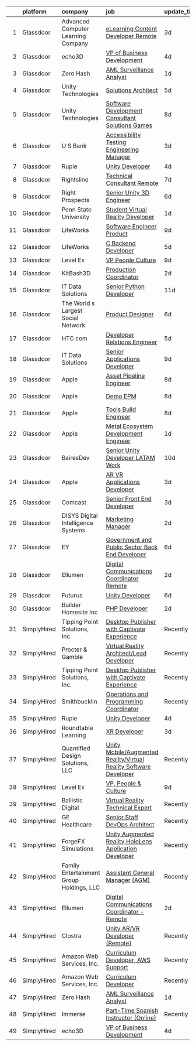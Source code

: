 

|    | platform    | company                                  | job                                                                                                                                                                                                                                                                                                                                                                                                                                                                                                                                                                                                                                                                                                                                                                                                                                                                                                                                                                                                                                                                                                                                                                                                                                                                                                                                                        | update_time   | location                |
|---:|:------------|:-----------------------------------------|:-----------------------------------------------------------------------------------------------------------------------------------------------------------------------------------------------------------------------------------------------------------------------------------------------------------------------------------------------------------------------------------------------------------------------------------------------------------------------------------------------------------------------------------------------------------------------------------------------------------------------------------------------------------------------------------------------------------------------------------------------------------------------------------------------------------------------------------------------------------------------------------------------------------------------------------------------------------------------------------------------------------------------------------------------------------------------------------------------------------------------------------------------------------------------------------------------------------------------------------------------------------------------------------------------------------------------------------------------------------|:--------------|:------------------------|
|  1 | Glassdoor   | Advanced Computer Learning Company       | [eLearning Content Developer  Remote  ](https://www.glassdoor.com/partner/jobListing.htm?pos=119&ao=1136043&s=58&guid=0000018156aa52a0bebc96c7ea277f9e&src=GD_JOB_AD&t=SR&vt=w&ea=1&cs=1_0a9cbebd&cb=1655016412153&jobListingId=1007927044710&jrtk=3-0-1g5bakkmd380b001-1g5bakkmsgsqv800-5537038bbb0cb43c-)                                                                                                                                                                                                                                                                                                                                                                                                                                                                                                                                                                                                                                                                                                                                                                                                                                                                                                                                                                                                                                                | 3d            | Remote                  |
|  2 | Glassdoor   | echo3D                                   | [VP of Business Development](https://www.glassdoor.com/partner/jobListing.htm?pos=122&ao=1136043&s=58&guid=0000018156aa52a0bebc96c7ea277f9e&src=GD_JOB_AD&t=SR&vt=w&ea=1&cs=1_031d575b&cb=1655016412154&jobListingId=1007923938486&jrtk=3-0-1g5bakkmd380b001-1g5bakkmsgsqv800-114c8b72a1d736ee-)                                                                                                                                                                                                                                                                                                                                                                                                                                                                                                                                                                                                                                                                                                                                                                                                                                                                                                                                                                                                                                                           | 4d            | Brooklyn, NY            |
|  3 | Glassdoor   | Zero Hash                                | [AML Surveillance Analyst](https://www.glassdoor.com/partner/jobListing.htm?pos=111&ao=1136043&s=58&guid=0000018156aa52a0bebc96c7ea277f9e&src=GD_JOB_AD&t=SR&vt=w&ea=1&cs=1_caf1d6b2&cb=1655016412152&jobListingId=1007930837097&jrtk=3-0-1g5bakkmd380b001-1g5bakkmsgsqv800-b7c0d070202b8673-)                                                                                                                                                                                                                                                                                                                                                                                                                                                                                                                                                                                                                                                                                                                                                                                                                                                                                                                                                                                                                                                             | 1d            | Remote                  |
|  4 | Glassdoor   | Unity Technologies                       | [Solutions Architect](https://www.glassdoor.com/partner/jobListing.htm?pos=125&ao=1136043&s=58&guid=0000018156aa52a0bebc96c7ea277f9e&src=GD_JOB_AD&t=SR&vt=w&cs=1_dc7f17de&cb=1655016412154&jobListingId=1007921644230&jrtk=3-0-1g5bakkmd380b001-1g5bakkmsgsqv800-555e811d3fd5e4b1-)                                                                                                                                                                                                                                                                                                                                                                                                                                                                                                                                                                                                                                                                                                                                                                                                                                                                                                                                                                                                                                                                       | 5d            | Austin, TX              |
|  5 | Glassdoor   | Unity Technologies                       | [Software Development Consultant  Solutions Games](https://www.glassdoor.com/partner/jobListing.htm?pos=129&ao=1136043&s=58&guid=0000018156aa52a0bebc96c7ea277f9e&src=GD_JOB_AD&t=SR&vt=w&cs=1_5d1433d1&cb=1655016412155&jobListingId=1007916836538&jrtk=3-0-1g5bakkmd380b001-1g5bakkmsgsqv800-08cc071eb893ee3a-)                                                                                                                                                                                                                                                                                                                                                                                                                                                                                                                                                                                                                                                                                                                                                                                                                                                                                                                                                                                                                                          | 8d            | Austin, TX              |
|  6 | Glassdoor   | U S  Bank                                | [Accessibility Testing Engineering Manager](https://www.glassdoor.com/partner/jobListing.htm?pos=130&ao=1136043&s=58&guid=0000018156aa52a0bebc96c7ea277f9e&src=GD_JOB_AD&t=SR&vt=w&cs=1_dc65d25b&cb=1655016412155&jobListingId=1007926705674&jrtk=3-0-1g5bakkmd380b001-1g5bakkmsgsqv800-a4ffb5e39d1c9a79-)                                                                                                                                                                                                                                                                                                                                                                                                                                                                                                                                                                                                                                                                                                                                                                                                                                                                                                                                                                                                                                                 | 3d            | Minneapolis, MN         |
|  7 | Glassdoor   | Rupie                                    | [Unity Developer](https://www.glassdoor.com/partner/jobListing.htm?pos=116&ao=1136043&s=58&guid=0000018156aa52a0bebc96c7ea277f9e&src=GD_JOB_AD&t=SR&vt=w&ea=1&cs=1_9d496e63&cb=1655016412153&jobListingId=1007923772886&jrtk=3-0-1g5bakkmd380b001-1g5bakkmsgsqv800-3fe872762e20943b-)                                                                                                                                                                                                                                                                                                                                                                                                                                                                                                                                                                                                                                                                                                                                                                                                                                                                                                                                                                                                                                                                      | 4d            | Remote                  |
|  8 | Glassdoor   | Rightsline                               | [Technical Consultant   Remote](https://www.glassdoor.com/partner/jobListing.htm?pos=110&ao=1136043&s=58&guid=0000018156aa52a0bebc96c7ea277f9e&src=GD_JOB_AD&t=SR&vt=w&ea=1&cs=1_c8105fa0&cb=1655016412152&jobListingId=1007917550553&jrtk=3-0-1g5bakkmd380b001-1g5bakkmsgsqv800-f0a5e63844bc134c-)                                                                                                                                                                                                                                                                                                                                                                                                                                                                                                                                                                                                                                                                                                                                                                                                                                                                                                                                                                                                                                                        | 7d            | New York, NY            |
|  9 | Glassdoor   | Right Prospects                          | [Senior Unity 3D Engineer](https://www.glassdoor.com/partner/jobListing.htm?pos=126&ao=1136043&s=58&guid=0000018156aa52a0bebc96c7ea277f9e&src=GD_JOB_AD&t=SR&vt=w&ea=1&cs=1_22af7788&cb=1655016412154&jobListingId=1007918418391&jrtk=3-0-1g5bakkmd380b001-1g5bakkmsgsqv800-a81af1d152e200a1-)                                                                                                                                                                                                                                                                                                                                                                                                                                                                                                                                                                                                                                                                                                                                                                                                                                                                                                                                                                                                                                                             | 6d            | Remote                  |
| 10 | Glassdoor   | Penn State University                    | [Student Virtual Reality Developer](https://www.glassdoor.com/partner/jobListing.htm?pos=112&ao=1136043&s=58&guid=0000018156aa52a0bebc96c7ea277f9e&src=GD_JOB_AD&t=SR&vt=w&cs=1_7571c261&cb=1655016412152&jobListingId=1007931919990&jrtk=3-0-1g5bakkmd380b001-1g5bakkmsgsqv800-de4bd4e3069a97ac-)                                                                                                                                                                                                                                                                                                                                                                                                                                                                                                                                                                                                                                                                                                                                                                                                                                                                                                                                                                                                                                                         | 1d            | University Park, FL     |
| 11 | Glassdoor   | LifeWorks                                | [Software Engineer   Product](https://www.glassdoor.com/partner/jobListing.htm?pos=103&ao=1110586&s=58&guid=0000018156aa52a0bebc96c7ea277f9e&src=GD_JOB_AD&t=SR&vt=w&cs=1_30042b46&cb=1655016412151&jobListingId=1007914430754&cpc=A65DF3A704A48F9B&jrtk=3-0-1g5bakkmd380b001-1g5bakkmsgsqv800-66b264ec8028f0e1--6NYlbfkN0DLmrqCN2v1TO8im94Z8ijjg5B0bygWI38WyDDoeOWhaQvk6bM5zeSyQrwlZm0cpZA3AdWU614Y0t5Dfkt2OY8nqKdQnEgPGAAPdH0v6vcW7Lu315XDapYO3Lj5P71ZgZq2lls_oIoTjE3F5BANDOw6cwbM0E5tNhtq2VuUT7XfaFnmM5NWLb0dzm2tqHYklkBB1J1lS7F4uG4uy-EsYcMXS-n7eFrb2yhxrb_L7AH9RVl-zryr4MhHPAy5s5JPe3jzAVDR4TXwyU8ONMgHwmxqsu6kp6Lv4KxSN2oJQvVaWPTBcAXe4eEKg6ZbWJJRAkm9uABrSyuHc7yIkicueLb7un6nXtqOv_jH4KgcH8LWmJtenIceSTLKmRHhA7vtLHrZPxkybvpim9qNzO4VVLzFGeUuHDqa3xytcibiKLuhys5vtXs3zbq-w6mFG_ruREvWHWV4aUt5MHT7mwjqBnf8HVzE5pABWh25ur0oPj70TprN6EX5SuKvNNUgaUYGnWYSdED3Pa4jCTmxNnz6ZXIaz5DtH4TYZRylyWPDbmuCww%3D%3D)                                                                                                                                                                                                                                                                                                                                                                                                                                              | 9d            | Remote                  |
| 12 | Glassdoor   | LifeWorks                                | [C  Backend Developer](https://www.glassdoor.com/partner/jobListing.htm?pos=101&ao=1110586&s=58&guid=0000018156aa52a0bebc96c7ea277f9e&src=GD_JOB_AD&t=SR&vt=w&cs=1_bbca4b1f&cb=1655016412150&jobListingId=1007921084821&cpc=0FE1F5EA2BC84A01&jrtk=3-0-1g5bakkmd380b001-1g5bakkmsgsqv800-4af6adcc528f1a9b--6NYlbfkN0DLmrqCN2v1TO8im94Z8ijjg5B0bygWI38WyDDoeOWhaQvk6bM5zeSyQrwlZm0cpZB2t5HiOyOkSln7E1WWACvtOD-QE-g6rVomM5Zs0ap3RF9c4wN8isJRwfG_WOOBD_6MhrTVlv6O6BXEqAcCxY8FyKrDaDDmhCS8cRo-nDN_63qJdkAUFwJxoXm1XBAjs221ZKZJ09_VyGPIs9Zwc8szA4nxet0l2x7o9Z9lmETcK4WA-6seg71BLDegzwDEWVZpOjwuE3I7r5A7KjuCwmiM37wLLGEPnCWuzYwoebMWmME5fdwUqbJYNU6CHyElK2mKJ_QsKSY8AKtjdp24axo5Vv08xvvrKVmERWPNqv8oBDTROCEjtFHpQTFo64xzdnLFX2-bLZLhngdS45d1J3azZ4F-TJWjybbbvKNJGPyGmenQRKdR1L9qs3l1eMmQxbq2yJtGrZNfai7dVCELLP44NFlCVI5WJz0yg6HG6OahGx_fJI5gr46PhKuQktdKxq8hsGTScFN4whluUHjw8mFiroJoYnxdBrA%3D)                                                                                                                                                                                                                                                                                                                                                                                                                                                                   | 5d            | Remote                  |
| 13 | Glassdoor   | Level Ex                                 | [VP  People   Culture](https://www.glassdoor.com/partner/jobListing.htm?pos=124&ao=1136043&s=58&guid=0000018156aa52a0bebc96c7ea277f9e&src=GD_JOB_AD&t=SR&vt=w&ea=1&cs=1_b01b3fbf&cb=1655016412154&jobListingId=1007914392361&jrtk=3-0-1g5bakkmd380b001-1g5bakkmsgsqv800-8d469715d479df6d-)                                                                                                                                                                                                                                                                                                                                                                                                                                                                                                                                                                                                                                                                                                                                                                                                                                                                                                                                                                                                                                                                 | 9d            | Chicago, IL             |
| 14 | Glassdoor   | KitBash3D                                | [Production Coordinator](https://www.glassdoor.com/partner/jobListing.htm?pos=115&ao=1136043&s=58&guid=0000018156aa52a0bebc96c7ea277f9e&src=GD_JOB_AD&t=SR&vt=w&ea=1&cs=1_5aadadf7&cb=1655016412153&jobListingId=1007930208763&jrtk=3-0-1g5bakkmd380b001-1g5bakkmsgsqv800-42567a93f96b3a81-)                                                                                                                                                                                                                                                                                                                                                                                                                                                                                                                                                                                                                                                                                                                                                                                                                                                                                                                                                                                                                                                               | 2d            | Remote                  |
| 15 | Glassdoor   | IT Data Solutions                        | [Senior Python Developer](https://www.glassdoor.com/partner/jobListing.htm?pos=113&ao=1136043&s=58&guid=0000018156aa52a0bebc96c7ea277f9e&src=GD_JOB_AD&t=SR&vt=w&cs=1_975cec92&cb=1655016412153&jobListingId=1007906371357&jrtk=3-0-1g5bakkmd380b001-1g5bakkmsgsqv800-8892b048d58b03b7-)                                                                                                                                                                                                                                                                                                                                                                                                                                                                                                                                                                                                                                                                                                                                                                                                                                                                                                                                                                                                                                                                   | 11d           | Remote                  |
| 16 | Glassdoor   | The World s Largest Social Network       | [Product Designer](https://www.glassdoor.com/partner/jobListing.htm?pos=107&ao=1110586&s=58&guid=0000018156aa52a0bebc96c7ea277f9e&src=GD_JOB_AD&t=SR&vt=w&ea=1&cs=1_fa101589&cb=1655016412152&jobListingId=1007919778635&cpc=0FE1F5EA2BC84A01&jrtk=3-0-1g5bakkmd380b001-1g5bakkmsgsqv800-51daa57655d565d0--6NYlbfkN0DSgjPPcnEdvoK3uuxfISLALE6pB1FR7YSHOr_tSg5_QGIhoz_2VqUepdcKLBLI_zRrIAHopU8VcRQXFqSzN9ntu0nsP4Hv4X5NxLG01dWH14u7BXq9dNV3a7ft3E_2vTCapKn5yJAHF3Zvbb2lidqvgd1fxJV8mnxuTZCLvJwBXCkNjcrQm6gky1IXPpAsI_kczx3O5S6XN5HiDG9VLcXVTQC6bJLOBHZYCciyV25rOX7mq3EuRhZEjWpdCql-OLz-UC6tORx9juPSlu1ts4w-WO6Zhext_1679N-4d4ophJUcec_azuOnIPRySa8_f5OrPQbt6KAbo18h8gqCvc_34a0bEcQYXLGouoxgqQgQgToDXZi5d2peJ3Gf_hUbvUGc3V02VDosNHhY3tDNsgv1GbwiU8j70XPgvQYPZYgO7IHhUBpqVI5gJ6_A91RLjmIpJIf0-_37HhulFZBRDwSqoPfk9LeQy18Tz-uwLrBfvceMN0VhMsNE_KIE-rRd5VFKtUVRRnQUbWGsu9r_z3jP6vDhO-bLCdhoQqmdwKrHcydkbQfqf_QH7LEXt6VysTnOni-8SbHgu9P40XEblpOL)                                                                                                                                                                                                                                                                                                                                                                                                                | 6d            | Houston, TX             |
| 17 | Glassdoor   | HTC com                                  | [Developer Relations Engineer](https://www.glassdoor.com/partner/jobListing.htm?pos=120&ao=1136043&s=58&guid=0000018156aa52a0bebc96c7ea277f9e&src=GD_JOB_AD&t=SR&vt=w&ea=1&cs=1_6a48e0ed&cb=1655016412154&jobListingId=1007921766966&jrtk=3-0-1g5bakkmd380b001-1g5bakkmsgsqv800-80f403f71f483576-)                                                                                                                                                                                                                                                                                                                                                                                                                                                                                                                                                                                                                                                                                                                                                                                                                                                                                                                                                                                                                                                         | 5d            | Remote                  |
| 18 | Glassdoor   | IT Data Solutions                        | [Senior Applications Developer](https://www.glassdoor.com/partner/jobListing.htm?pos=117&ao=1136043&s=58&guid=0000018156aa52a0bebc96c7ea277f9e&src=GD_JOB_AD&t=SR&vt=w&cs=1_051a1ba6&cb=1655016412153&jobListingId=1007913475058&jrtk=3-0-1g5bakkmd380b001-1g5bakkmsgsqv800-502af9ab8db044a2-)                                                                                                                                                                                                                                                                                                                                                                                                                                                                                                                                                                                                                                                                                                                                                                                                                                                                                                                                                                                                                                                             | 9d            | Remote                  |
| 19 | Glassdoor   | Apple                                    | [Asset Pipeline Engineer](https://www.glassdoor.com/partner/jobListing.htm?pos=109&ao=1110586&s=58&guid=0000018156aa52a0bebc96c7ea277f9e&src=GD_JOB_AD&t=SR&vt=w&cs=1_901cc35c&cb=1655016412152&jobListingId=1007917018421&cpc=3BA4CE39D5B5DEF5&jrtk=3-0-1g5bakkmd380b001-1g5bakkmsgsqv800-25fbbfe67408ddab--6NYlbfkN0BvKrLyj5gPmtZO9T8euul8TCxuuKNOtzRJOomxnwSEodTz2Bc-sPZlbtkML8D-m4p0JTgu20NFrZaiBmPHWhB-w4ztL1maa0HZxeu700YfCWJJXDbhHoLujLOQJdM4dPpscbxbAagzS1DrIy6-35iIYMkTVCxVi9gbcYrEHAfY_JK3hGFAArqxPwLk5OnpWettXWEZxH5WFPQVUOZeIwpKDMg82sbGAE3Bz1mWum_SDOdUPn_7dxVWnxqmniyugCMxwPDLuZkQ52qVfHXsWr84iBljx0Mb3G8Uo6yX9GcfB759oTmx4ltqUj2zBW_QAPLB50wJrQ22BiRJbDHLC0CLD-cm0CXGNWDJrf2WksmYw3bWFuhSqEJAdU0by6O1TypOp1ewrJG62cbsJqUh1PNim3pFD1VRMhe5xofFxQJtWuSibtBSSDFjEtuQl9P5s_M9SGuVuFasSOFj-mih6fq1ut0mQlAgiMMXdD8D3efYSVrgPcl2IaGPaSqkf3MlrntIy7RCj987078dSDVEy09tMRJ3Xew3Iuz-YJExVDC0tB2qYLq-wI9147GZJtJnpTCGzVF1gzq2KqkAehRbju3HJ-si0gFPI8rRnKRTaWsn9FeEywOOaqsDDhvly5AyCeEs_JCZ6JZvBVfp8c_bU0LhgZoOd1cki8ZotNblrJfGDClVOboUaXbwf59S0ETYjUzkxM3J_iRgNf6LpLorUJMVbljtqlT51KihlACJ2N62zOYrnQ9KZojyORAaZL1ATipvpmqAgSVNW-yij9qMGfJApMdlGDXUsK2RYxtJ8laZqubEFQKLcsJ7ZUhR-Sylv2xNsY_wuxlO-0Hi4U84-B7G_esQ5JeRUUhqaKn4ALiOfjG4Y4Q-1nU-Onf5OpouMM15TW6y5lCSxvnO-ujPK9frV67grmkj7TSFZXGk0Tn5_d5MZ2AtgfKjq1u0niH7Id8%3D)                                | 8d            | Boulder, CO             |
| 20 | Glassdoor   | Apple                                    | [Demo EPM](https://www.glassdoor.com/partner/jobListing.htm?pos=128&ao=1136043&s=58&guid=0000018156aa52a0bebc96c7ea277f9e&src=GD_JOB_AD&t=SR&vt=w&cs=1_2d382785&cb=1655016412154&jobListingId=1007917365594&jrtk=3-0-1g5bakkmd380b001-1g5bakkmsgsqv800-063cfbe4960f4c46-)                                                                                                                                                                                                                                                                                                                                                                                                                                                                                                                                                                                                                                                                                                                                                                                                                                                                                                                                                                                                                                                                                  | 8d            | Los Angeles, CA         |
| 21 | Glassdoor   | Apple                                    | [Tools Build Engineer](https://www.glassdoor.com/partner/jobListing.htm?pos=104&ao=1110586&s=58&guid=0000018156aa52a0bebc96c7ea277f9e&src=GD_JOB_AD&t=SR&vt=w&cs=1_f9964d08&cb=1655016412151&jobListingId=1007917014421&cpc=F41FEAB56D215062&jrtk=3-0-1g5bakkmd380b001-1g5bakkmsgsqv800-fd4a6c9074c302c0--6NYlbfkN0BvKrLyj5gPmtZO9T8euul8TCxuuKNOtzRJOomxnwSEodTz2Bc-sPZlbtkML8D-m4p0JTgu20NFrUopZQVrvaL_0OoKH_r7i3H4apAuwmsrG1QqQ3ELQSdkiulDOnCTvLFXFbhbII0ymSYxfDqS_6LvwTnOpBAREUXghQUgYm7YIeSsaXG1YiMFvzHfRfmGpK5yVT0OP-3MtxtkHyGviEC2hYJDT7eRcYihbxiPXNio_IbXtcEk_IUvCieDMzRtWQy3vL485LMv6-pnNmR7c-kHuOpdBV9eiuIJ5Sk5BmswD4qmk3xmrHlMMsm9EJ_5NqMjjO0JEfNbVTlN87Z9ORonCqRdoywHQ9JaOiKI45zJDjKM5_RE2GetR86L9ywFGOUIks6yDg0D5ZmoY-Sc__uXJ_kWdUf5VYD9MVI2Jh21LcDrUiKn-lza7fIhCRLC-7Ph0UMU_9ZxXGGNnGoRB85CzKrrRukyzL7Ux_jfkfuYmcrIm3eUM0bd3SoMzxvILsMxDGsF4gFe3dlcMLcskRKPoJziGfTAqmTZLVBioSu3mUuumEKjRotduPPQMzmy4NhkRhdqfa-iYRmDyWkd9k2GYYI1QTq66dLPxC__sGzCcmArHsUwLgO9qvzGw2xdb9Y8eK9C2Jt7gFoVNWazVTa5iu0vATGDlRSBQi1DJ1Q0i2JoNvwXDQZrPlO9tE8TTMGJ2XXKvX5TeRdK8JoRtFj8xqDdZ7_R7wZ6nGWEQRc77JvFAQfW-UCqhUXyEZdopjd46dehVevVQSAn5tkMv3Wk9u798U1WoOdwlSrxXEzCXiPdVwiHPndnOma8jixQU7hwtnLIrHFNI11ne8I5EH5B0v1Xci8daLoTZDy9VVmNNTyVuBLy0irm8L1AIdMZ-MqrDTgmF6M1Njnvq99BYz919r2VmL5faBWy_NMq2YIcTY3aDjZP9FXR5KbDNP58yqY%3D)                                   | 8d            | Boulder, CO             |
| 22 | Glassdoor   | Apple                                    | [Metal Ecosystem Development Engineer](https://www.glassdoor.com/partner/jobListing.htm?pos=106&ao=1110586&s=58&guid=0000018156aa52a0bebc96c7ea277f9e&src=GD_JOB_AD&t=SR&vt=w&cs=1_6eb78b78&cb=1655016412152&jobListingId=1007931319593&cpc=654405A9B1E0A9F5&jrtk=3-0-1g5bakkmd380b001-1g5bakkmsgsqv800-435f2d3b996f1beb--6NYlbfkN0BvKrLyj5gPmtZO9T8euul8TCxuuKNOtzRJOomxnwSEodTz2Bc-sPZlADHp0xxmf8XBBkDvDdSwj5745VnldX2BchrbjFWYyfdZqCNRgsKsVfh51bMNuP2rJ2hPgPY4Ra8UWS3GiW7Z5jy7nfo4nbd1pGGn3YhG5LnojDGEd4WXbzgt5B1U5W_2A0mHj8cpF7enRiGymSy9AtoTvhm00bfX7LmkZJpqneU8fJq8lopAfg7x6pHYWR4L24EkmKK1EXwcX7GZEWs1YeVwsWNtWvrK5EKaUm91Flu_uuCPnZpyLY8V-B7LlZVPKG5vay2HpUbjrCwMI8Hr1JDP8RP5QmSjBoTeBQ3r-Wor6fgWJxPJJbt1GRGLVQxqyD9aW4yYLXZv6HD3pELeKOa2uU_YeNi61nhPKc5vlG2dN0TsII0jUg88QnWcjfxwrA0EaGTQG92MGAYdzMwcl0qXCKFN8O79HoIOkppPZX_G44fY8FOf2r9uehN7a_rWxIq33ex1ONjEUIhT-sgFB5mu2nomaHzy-06oQv1Q6fsc-vkKF9OHSvmOIHqFOqMIrx0IaWIf8ekBG96M9Th6VG4JSlDyMj3YqbxJ9Tiu3XMfHMkvL4URESMll65mFvO6vEOEjTkSQ2q6CKdD0P6a5LPbMBM30dTr_hkiaCx_wSJ6FkTI0hda0DB7m91b9Es3vkDtkcLWrqJQRbYzyErgL3rre79XhJCFANW0eTFqZi7LjASBwYTZgdCy3COlWp-zpy0XKMgRXygfu4ADkik5HffYK3c56XDFhOQxT2nW9QUqUf1kn-bcYTAajpbAyUfzySs8_WZUnihMV6olFrBd6HjdBDOam-A0rEqwvOydtI8vCq79VByh-B_uCrh4FRVNAtOrNl9J5lS9Bkxq3zBOtj2DtLFWddK_VVKLop3u9dtJIaGMol9m-uwzDcegW6MIvp2mFFoYjm821zIJl98WERY8erCjpZiM) | 1d            | Austin, TX              |
| 23 | Glassdoor   | BairesDev                                | [Senior Unity Developer  LATAM  Work](https://www.glassdoor.com/partner/jobListing.htm?pos=108&ao=1110586&s=58&guid=0000018156aa52a0bebc96c7ea277f9e&src=GD_JOB_AD&t=SR&vt=w&cs=1_76630291&cb=1655016412152&jobListingId=1007909598042&cpc=654405A9B1E0A9F5&jrtk=3-0-1g5bakkmd380b001-1g5bakkmsgsqv800-1cf08de7a6090fe4--6NYlbfkN0BfEGkshao4EhrCCf7LYqKO8VNtf9vkQrewuI3DmTR_-FNjQOZq6FDCm1wcPTrdsPfGE-gNHWD7afn7fO2xpDlL7VsoX6KhU8P_Vitdah9wbX0eLXhKf7RXmEs0SGaHZc1wVCPpSOib9HNIROqubLYGIbrWIoEwoGmxkckc2SqGWCVByrS3zCvhJKMlVAw4t_g00fwERvd4GgZ_lqhtcwWbnWoMG72f1j90wPlrf_7QuzUTFo9-V1zKoMq1mfBSb3f-8KehXdDOOyww5CmuEVDgVZEQwWWnQCU2DPoAxniKx6z8xE3bfvFc4vID_TcYwrojDUWraAPfxZc7XlC4PBMD_c70aYqUqs86_T-demA3dXKshDqNh-iHnAj8j7C_HXOzWu1gbfpADOxnWvC7JHTidZgQ8UpX2re92P2jwBEJljcYmEeiikiHDRXLyaRlf32iimbOX5x-XW2WxYJHlErnVAflsK1YUe0Jh7L8tiEMP7fzSmPrHC_yxXHkM0TnegpticEVeS-KOsTabhtn6o2_6YSZMggWzgrOe8M-I4BwS6uTRdzpydIjxINCCEL_mrcauvjqGzni8w%3D%3D)                                                                                                                                                                                                                                                                                                                                                                                                      | 10d           | Colon, PA               |
| 24 | Glassdoor   | Apple                                    | [AR VR Applications Developer](https://www.glassdoor.com/partner/jobListing.htm?pos=105&ao=1110586&s=58&guid=0000018156aa52a0bebc96c7ea277f9e&src=GD_JOB_AD&t=SR&vt=w&cs=1_c9464e64&cb=1655016412151&jobListingId=1007927430862&cpc=F41FEAB56D215062&jrtk=3-0-1g5bakkmd380b001-1g5bakkmsgsqv800-69fcb8720df6bece--6NYlbfkN0BvKrLyj5gPmtZO9T8euul8TCxuuKNOtzRJOomxnwSEodTz2Bc-sPZlbtkML8D-m4qjCGnf4bnfUhIPZeLIg-kWsoLpYUZE6w8n5VLz2izTVNhE8A2fpsHuKRjE-oAiuIZERgxxAwRuKy4gW9q-meSy0xsMy36UAtY1PkgNswdAEpEhp14yC4kjuYn0qiuCIH5-uxzRe9y2tPzwJLbl9-i9gOcVme0C-M_mTis24wjhpG67OFnxOP6lPBtDtiI-shahygF_mI1Gh8nFkgr1Pk2sghMmWWALQpK9mrNnKfqvHguYhlNyuv_FeN4G-ysKHHHAl3tuV5EvPbWBmeQcjdhaERHe5eA51lfimRdkUYHirqpemy58vIV1kKYhaQNO2PVMSUYmkSyzDvrV9acClJETp8B_arh5TocCHcfLqrIPL4NhiZudaxUBgQU02iBD6S4b2Cvd8WoepoWe7ZyX1-OzkhdzPTghAiJ8fkRp2vNvdB9PMoTYsqMBUhOpQ2uPycsxPCgOD9LOvpeghI083BWlabyuNTpnAiFzwhwf7CTXfMqtw0ZPndsqIIbVBOKwt5GgkqDwe27mwIRYvMl0r0Ioaz2VOR4eJbZUxxtnjP6R25ydvncP_5rTHLNHcIr68i8Lz8c2Z-qsJaW5SBazPWloQ-yPFwbpBGqIkcFR5mzeL10fVgmY33vvgCrjAex1UXWMGf8j_7QB3lWBEWbHnU3jxzI9lDRr3oXuEuGQDYKBu2mAM5wzBf8dHCVZ12oFxTUnSBYYMd2iABSSqZgWw_amtJH-xwrGVtBFFGpEKL-hqFukOkXEB_d3-iGzj1NeLzVz_9ewFls1Q0w2tfzuVbd6DuDdvThRkvh7RMEFqyRheO8NxSoKoOdl4gNke-mTWq6PR1AriTXTHROUDwIehCCKbJv9Z4R0LCb1cSZhZe5yPnKUVA5WxwveEgBajT7Si_cxBchY3fwR5g%3D%3D)             | 3d            | Boulder, CO             |
| 25 | Glassdoor   | Comcast                                  | [Senior Front End Developer](https://www.glassdoor.com/partner/jobListing.htm?pos=121&ao=1136043&s=58&guid=0000018156aa52a0bebc96c7ea277f9e&src=GD_JOB_AD&t=SR&vt=w&cs=1_4a8a952c&cb=1655016412153&jobListingId=1007925763208&jrtk=3-0-1g5bakkmd380b001-1g5bakkmsgsqv800-84d56afcd9e54637-)                                                                                                                                                                                                                                                                                                                                                                                                                                                                                                                                                                                                                                                                                                                                                                                                                                                                                                                                                                                                                                                                | 3d            | Philadelphia, PA        |
| 26 | Glassdoor   | DISYS   Digital Intelligence Systems     | [Marketing Manager](https://www.glassdoor.com/partner/jobListing.htm?pos=102&ao=1110586&s=58&guid=0000018156aa52a0bebc96c7ea277f9e&src=GD_JOB_AD&t=SR&vt=w&ea=1&cs=1_1a103a9b&cb=1655016412151&jobListingId=1007929212178&cpc=2CAED5C921A5F994&jrtk=3-0-1g5bakkmd380b001-1g5bakkmsgsqv800-75ec9685f5ba421b--6NYlbfkN0BTYkY06FZEdAAtNWO-eDAfNklmfZymsMF6eFRONl7rAMN5x_2sHrqXfWPo9rHDxSNBYG0oSxBwnwISAcPpEoqrdk7wFtXuWeTkNBQb1U3uC4ey2m82ld5V1xU0iwscDlmhPiNSGlpvAcow0uRTBM4uVHWH5b7jHO40y2fFcyhhI5D4qm8tpZKdFvotsfCOwFOPIYBqYLWqKJvSH1Tinr1atHPGREK2nLSkZPgZpkARfp-ZfrqwphytFZYs5UFm-iPdrTfNE-1pyilFkSWrhWrd0-1IKnoipTKg2BuiYu3CbBNoVTsZPpeU9eh5kR6f72ye5OpHGS5v_9A8-sGPflivY24dCee92M0u-GPmD42fLwfk4ZUpO5inwN8KjEo9ztASRCYy0J0nz_jfrhfnXE4nQgQzD0_xatflWnciGwfo5IhqzWWJhwGLzyN1A_Rco5C93lUyWrSp50BVZisR3U9GhRLA84T3_X1t7ag6qlBsv3u4FsBh1toekydOBtov3QKRsg7Rpy3lPA%3D%3D)                                                                                                                                                                                                                                                                                                                                                                                                                                                                                   | 2d            | Remote                  |
| 27 | Glassdoor   | EY                                       | [Government and Public Sector   Back End Developer](https://www.glassdoor.com/partner/jobListing.htm?pos=114&ao=1136043&s=58&guid=0000018156aa52a0bebc96c7ea277f9e&src=GD_JOB_AD&t=SR&vt=w&cs=1_748fecd1&cb=1655016412153&jobListingId=1007918952185&jrtk=3-0-1g5bakkmd380b001-1g5bakkmsgsqv800-13f1242748003991-)                                                                                                                                                                                                                                                                                                                                                                                                                                                                                                                                                                                                                                                                                                                                                                                                                                                                                                                                                                                                                                         | 6d            | McLean, VA              |
| 28 | Glassdoor   | Ellumen                                  | [Digital Communications Coordinator   Remote](https://www.glassdoor.com/partner/jobListing.htm?pos=123&ao=1136043&s=58&guid=0000018156aa52a0bebc96c7ea277f9e&src=GD_JOB_AD&t=SR&vt=w&ea=1&cs=1_7e6a0a1c&cb=1655016412154&jobListingId=1007928345134&jrtk=3-0-1g5bakkmd380b001-1g5bakkmsgsqv800-f670587131a23f7a-)                                                                                                                                                                                                                                                                                                                                                                                                                                                                                                                                                                                                                                                                                                                                                                                                                                                                                                                                                                                                                                          | 2d            | Silver Spring, MD       |
| 29 | Glassdoor   | Futurus                                  | [Unity Developer](https://www.glassdoor.com/partner/jobListing.htm?pos=127&ao=1136043&s=58&guid=0000018156aa52a0bebc96c7ea277f9e&src=GD_JOB_AD&t=SR&vt=w&cs=1_72143391&cb=1655016412154&jobListingId=1007919964336&jrtk=3-0-1g5bakkmd380b001-1g5bakkmsgsqv800-fb1e314ab1c5b019-)                                                                                                                                                                                                                                                                                                                                                                                                                                                                                                                                                                                                                                                                                                                                                                                                                                                                                                                                                                                                                                                                           | 6d            | Atlanta, GA             |
| 30 | Glassdoor   | Builder Homesite  Inc                    | [PHP Developer](https://www.glassdoor.com/partner/jobListing.htm?pos=118&ao=1136043&s=58&guid=0000018156aa52a0bebc96c7ea277f9e&src=GD_JOB_AD&t=SR&vt=w&ea=1&cs=1_8f00caf6&cb=1655016412153&jobListingId=1007930136454&jrtk=3-0-1g5bakkmd380b001-1g5bakkmsgsqv800-d0f71c22f0ba2e5e-)                                                                                                                                                                                                                                                                                                                                                                                                                                                                                                                                                                                                                                                                                                                                                                                                                                                                                                                                                                                                                                                                        | 2d            | Remote                  |
| 31 | SimplyHired | Tipping Point Solutions, Inc.            | [Desktop Publisher with Captivate Experience](https://www.simplyhired.com/job/kcpp_vvakT7K8U0sgML3yJt-p63mWM_cw2d8eJ8f8qy_NFZeR7hD1Q?q=virtual+reality+developer)                                                                                                                                                                                                                                                                                                                                                                                                                                                                                                                                                                                                                                                                                                                                                                                                                                                                                                                                                                                                                                                                                                                                                                                          | Recently      | Remote                  |
| 32 | SimplyHired | Procter & Gamble                         | [Virtual Reality Architect/Lead Developer](https://www.simplyhired.com/job/ozw_teaUirzci8ByWJu9iJSHaYKMrV4oho_I6L3xx-RWfhmJLo4BAw?q=virtual+reality+developer)                                                                                                                                                                                                                                                                                                                                                                                                                                                                                                                                                                                                                                                                                                                                                                                                                                                                                                                                                                                                                                                                                                                                                                                             | Recently      | Cincinnati, OH          |
| 33 | SimplyHired | Tipping Point Solutions, Inc.            | [Desktop Publisher with Captivate Experience](https://www.simplyhired.com/job/kcpp_vvakT7K8U0sgML3yJt-p63mWM_cw2d8eJ8f8qy_NFZeR7hD1Q?q=virtual+reality+developer)                                                                                                                                                                                                                                                                                                                                                                                                                                                                                                                                                                                                                                                                                                                                                                                                                                                                                                                                                                                                                                                                                                                                                                                          | Recently      | Remote                  |
| 34 | SimplyHired | Smithbucklin                             | [Operations and Programming Coordinator](https://www.simplyhired.com/job/L86kP1iutVw-sLkkjAZODv011iNs_xI44SOwL5JBOHOEzdH4JkEQZQ?q=virtual+reality+developer)                                                                                                                                                                                                                                                                                                                                                                                                                                                                                                                                                                                                                                                                                                                                                                                                                                                                                                                                                                                                                                                                                                                                                                                               | Recently      | Chicago, IL             |
| 35 | SimplyHired | Rupie                                    | [Unity Developer](https://www.simplyhired.com/job/M0Hn3gVyj3pBiM3V_UHRofn7fbQ6nBmYJQekvwH6rtciWcGj3zn4Dw?q=virtual+reality+developer)                                                                                                                                                                                                                                                                                                                                                                                                                                                                                                                                                                                                                                                                                                                                                                                                                                                                                                                                                                                                                                                                                                                                                                                                                      | 4d            | Remote                  |
| 36 | SimplyHired | Roundtable Learning                      | [XR Developer](https://www.simplyhired.com/job/wOQuZ9koRYUSm1hEeqD5cBAg2gv6ZaNx9lP6DooZsrvy6adzC62lYg?q=virtual+reality+developer)                                                                                                                                                                                                                                                                                                                                                                                                                                                                                                                                                                                                                                                                                                                                                                                                                                                                                                                                                                                                                                                                                                                                                                                                                         | 3d            | Chagrin Falls, OH       |
| 37 | SimplyHired | Quantified Design Solutions, LLC         | [Unity Mobile/Augmented Reality/Virtual Reality Software Developer](https://www.simplyhired.com/job/ZxwsfC98mYOiXoQBQnr3pWfsb77O_5XgRM_rJnD1PyjH40DeQbdfWQ?q=virtual+reality+developer)                                                                                                                                                                                                                                                                                                                                                                                                                                                                                                                                                                                                                                                                                                                                                                                                                                                                                                                                                                                                                                                                                                                                                                    | Recently      | Orlando, FL +1 location |
| 38 | SimplyHired | Level Ex                                 | [VP, People & Culture](https://www.simplyhired.com/job/CILA77YaALJqdPiIxojKzWerda4ktXArR-cSYgPqdBXj9jO0tokRMA?q=virtual+reality+developer)                                                                                                                                                                                                                                                                                                                                                                                                                                                                                                                                                                                                                                                                                                                                                                                                                                                                                                                                                                                                                                                                                                                                                                                                                 | 9d            | Chicago, IL             |
| 39 | SimplyHired | Ballistic Digital                        | [Virtual Reality Technical Expert](https://www.simplyhired.com/job/3_Z9PvPR1KdAK9FvakgJUX5eoOunP3Vdusvs2xDkQg0VEPa7Ew4k8g?q=virtual+reality+developer)                                                                                                                                                                                                                                                                                                                                                                                                                                                                                                                                                                                                                                                                                                                                                                                                                                                                                                                                                                                                                                                                                                                                                                                                     | Recently      | Williamsburg, VA        |
| 40 | SimplyHired | GE Healthcare                            | [Senior Staff DevOps Architect](https://www.simplyhired.com/job/MOWwK8uCh5XJ7To-SGsHwwWIkz-rBGX8bgqrwMDm8MEi6D9SupN3yA?q=virtual+reality+developer)                                                                                                                                                                                                                                                                                                                                                                                                                                                                                                                                                                                                                                                                                                                                                                                                                                                                                                                                                                                                                                                                                                                                                                                                        | Recently      | Milwaukee, WI           |
| 41 | SimplyHired | ForgeFX Simulations                      | [Unity Augmented Reality HoloLens Application Developer](https://www.simplyhired.com/job/B57CKuMHiLAowz6F36Bn81d5fjPdIOPLau78tKhABCGYyjNZ7ZKgzw?q=virtual+reality+developer)                                                                                                                                                                                                                                                                                                                                                                                                                                                                                                                                                                                                                                                                                                                                                                                                                                                                                                                                                                                                                                                                                                                                                                               | Recently      | Remote                  |
| 42 | SimplyHired | Family Entertainment Group Holdings, LLC | [Assistant General Manager (AGM)](https://www.simplyhired.com/job/e2SafO3DWR1uF1dnh7tOUYLwpIXbWVU_4Dt_3cKHNZnF87tZ68Rt3Q?q=virtual+reality+developer)                                                                                                                                                                                                                                                                                                                                                                                                                                                                                                                                                                                                                                                                                                                                                                                                                                                                                                                                                                                                                                                                                                                                                                                                      | Recently      | Monticello, NY          |
| 43 | SimplyHired | Ellumen                                  | [Digital Communications Coordinator - Remote](https://www.simplyhired.com/job/ldrwp4hw2BovYbIGTaWB6Aqg5ldNBTLktfFxhF9VNM8Cf27ZYldY1Q?q=virtual+reality+developer)                                                                                                                                                                                                                                                                                                                                                                                                                                                                                                                                                                                                                                                                                                                                                                                                                                                                                                                                                                                                                                                                                                                                                                                          | 2d            | Silver Spring, MD       |
| 44 | SimplyHired | Clostra                                  | [Unity AR/VR Developer (Remote)](https://www.simplyhired.com/job/Z1VKUCQBOT3Ts7GmKbQNA3IybBKS6Sth5WXSkNoNgd8tAb_Jg26Wpg?q=virtual+reality+developer)                                                                                                                                                                                                                                                                                                                                                                                                                                                                                                                                                                                                                                                                                                                                                                                                                                                                                                                                                                                                                                                                                                                                                                                                       | Recently      | Remote                  |
| 45 | SimplyHired | Amazon Web Services, Inc.                | [Curriculum Developer, AWS Support](https://www.simplyhired.com/job/VJ2mxpB_C3RiZ9WEdGHt_L8L7tDgh2uUlbSQc1Inzt2mb5hjGzhRXQ?q=virtual+reality+developer)                                                                                                                                                                                                                                                                                                                                                                                                                                                                                                                                                                                                                                                                                                                                                                                                                                                                                                                                                                                                                                                                                                                                                                                                    | Recently      | Remote                  |
| 46 | SimplyHired | Amazon Web Services, Inc.                | [Curriculum Developer](https://www.simplyhired.com/job/hl9I9FeP1X8IcQwvhVmxDJnpl8h6_IExMvgqA38_DdVUIztErs9BcA?q=virtual+reality+developer)                                                                                                                                                                                                                                                                                                                                                                                                                                                                                                                                                                                                                                                                                                                                                                                                                                                                                                                                                                                                                                                                                                                                                                                                                 | Recently      | Washington, DC          |
| 47 | SimplyHired | Zero Hash                                | [AML Surveillance Analyst](https://www.simplyhired.com/job/v7jwbrXE9cfBJvcq5fh00nLSwElzEeatYfikcYYhUYXCRuN_tTsUIg?q=virtual+reality+developer)                                                                                                                                                                                                                                                                                                                                                                                                                                                                                                                                                                                                                                                                                                                                                                                                                                                                                                                                                                                                                                                                                                                                                                                                             | 1d            | Remote                  |
| 48 | SimplyHired | Immerse                                  | [Part-Time Spanish Instructor (Online)](https://www.simplyhired.com/job/LF8nqoZOzm5vJ1UcCfGUM-5uBibGf2a0u8vS7LZKnSMv9u_06UZtqw?q=virtual+reality+developer)                                                                                                                                                                                                                                                                                                                                                                                                                                                                                                                                                                                                                                                                                                                                                                                                                                                                                                                                                                                                                                                                                                                                                                                                | Recently      | Remote                  |
| 49 | SimplyHired | echo3D                                   | [VP of Business Development](https://www.simplyhired.com/job/HwR9WNbgprrsWOnqF-Xh1bXVm9KnOru3Xzp7Ig626_92dsBrK3UWog?q=virtual+reality+developer)                                                                                                                                                                                                                                                                                                                                                                                                                                                                                                                                                                                                                                                                                                                                                                                                                                                                                                                                                                                                                                                                                                                                                                                                           | 4d            | Brooklyn, NY            |